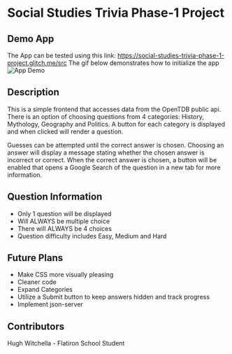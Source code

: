 # Social Studies Trivia Phase-1 Project
## Demo App
The App can be tested using this link: https://social-studies-trivia-phase-1-project.glitch.me/src
The gif below demonstrates how to initialize the app
![App Demo](https://i.imgur.com/iMrJrR0.gif)
## Description
This is a simple frontend that accesses data from the OpenTDB public api. There is an option of choosing questions from 4 categories: History, Mythology, Geography and Politics. A button for each category is displayed and when clicked will render a question.

Guesses can be attempted until the correct answer is chosen. Choosing an answer will display a message stating whether the chosen answer is incorrect or correct. When the correct answer is chosen, a button will be enabled that opens a Google Search of the question in a new tab for more information. 

## Question Information
* Only 1 question will be displayed
* Will ALWAYS be multiple choice
* There will ALWAYS be 4 choices
* Question difficulty includes Easy, Medium and Hard
## Future Plans
* Make CSS more visually pleasing
* Cleaner code
* Expand Categories 
* Utilize a Submit button to keep answers hidden and track progress
* Implement json-server

## Contributors
Hugh Witchella - Flatiron School Student
